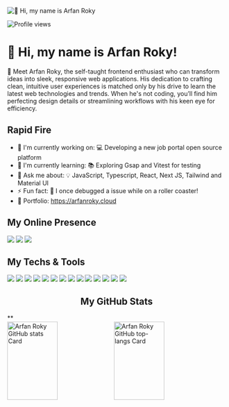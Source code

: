 ![👋 Hi, my name is Arfan Roky](https://user-images.githubusercontent.com/10498744/210012254-234538ff-d198-48aa-8964-37e6fd45d227.gif)

![Profile views](https://komarev.com/ghpvc/?username=arfan-roky&label=Profile%20views&color=0e75b6&style=flat)


# 👋 Hi, my name is Arfan Roky! 

🚀 Meet Arfan Roky, the self-taught frontend enthusiast who can transform ideas into sleek, responsive web applications. His dedication to crafting clean, intuitive user experiences is matched only by his drive to learn the latest web technologies and trends. When he's not coding, you’ll find him perfecting design details or streamlining workflows with his keen eye for efficiency.


<h2 align="left">Rapid Fire</h3>

- 💼 I'm currently working on: 💻 Developing a new job portal open source platform
- 🌱 I'm currently learning: 📚 Exploring Gsap and Vitest for testing
- 💬 Ask me about: 💡 JavaScript, Typescript,  React, Next JS, Tailwind and Material UI
- ⚡ Fun fact: 🎢 I once debugged a issue while on a roller coaster!
- 📂 Portfolio: <a href="https://arfanroky.cloud" target="_blank">https://arfanroky.cloud</a>

<h2 align="left">My Online Presence</h2>

<div align="left">

[![](https://img.shields.io/badge/-website-8FFF86?style=for-the-badge&logoColor=0f0f0f&logo=nuxtdotjs)](https://www.arfanroky.cloud/)
[![](https://img.shields.io/badge/-linkedin-8FFF86?style=for-the-badge&logoColor=0f0f0f&logo=linkedin)](https://www.linkedin.com/in/arfanroky/)
[![](https://img.shields.io/badge/-x/twitter-8FFF86?style=for-the-badge&logoColor=0f0f0f&logo=x)](https://twitter.com/arfanroky/)

</div>

<h2 align="left">My Techs & Tools</h2>

<div align="left">

![](https://img.shields.io/badge/Code-JavaScript-8FFF86?style=flat-square&logoColor=ffffff&logo=javascript)
![](https://img.shields.io/badge/Code-Typescript-8FFF86?style=flat-square&logoColor=ffffff&logo=typescript)
![](https://img.shields.io/badge/OS-Linux-8FFF86?style=flat-square&logoColor=ffffff&logo=linux)
![](https://img.shields.io/badge/Editor-VS_Code-8FFF86?style=flat-square&logoColor=ffffff&logo=visualstudiocode)
![](https://img.shields.io/badge/Design-Figma-8FFF86?style=flat-square&logoColor=ffffff&logo=figma)
![](https://img.shields.io/badge/Code-CSS-8FFF86?style=flat-square&logoColor=ffffff&logo=css3)
![](https://img.shields.io/badge/Code-Sass-8FFF86?style=flat-square&logoColor=ffffff&logo=sass)
![](https://img.shields.io/badge/Code-Vue.js-8FFF86?style=flat-square&logoColor=ffffff&logo=vuedotjs)
![](https://img.shields.io/badge/Code-Nuxt-8FFF86?style=flat-square&logoColor=ffffff&logo=nuxtdotjs)
![](https://img.shields.io/badge/Code-Tailwind-8FFF86?style=flat-square&logoColor=ffffff&logo=tailwind-css)
![](https://img.shields.io/badge/Tool-Bash-8FFF86?style=flat-square&logoColor=ffffff&logo=gnu-bash)
![](https://img.shields.io/badge/Platform-Docker-8FFF86?style=flat-square&logoColor=ffffff&logo=docker)
![](https://img.shields.io/badge/Platform-Storyblok-8FFF86?style=flat-square&logoColor=ffffff&logo=storyblok)
![](https://img.shields.io/badge/Platform-Netlify-8FFF86?style=flat-square&logoColor=ffffff&logo=netlify)
</div>

 <h2 align="center">My GitHub Stats</h2>**

<div align="left">
    <img width="48%" height="180em" src="https://github-readme-stats.vercel.app/api?username=arfan-roky&theme=react&hide_title=false&hide_rank=false&show_icons=true&include_all_commits=false&count_private=true&line_height=23&bg_color=333333&title_color=3979e4&icon_color=3979e4&text_color=dddddd" alt="Arfan Roky GitHub stats Card" />
  <img width="48%" height="180em" src="https://github-readme-stats.vercel.app/api/top-langs?username=arfan-roky&show_icons=true&bg_color=333333&title_color=8FFF86&icon_color=8FFF86&text_color=dddddd&layout=compact&langs_count=6" alt="Arfan Roky GitHub top-langs Card" />
</div>

